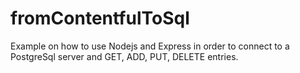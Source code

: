 # fromContentfulToSql

Example on how to use Nodejs and Express in order to connect to a PostgreSql server and GET, ADD, PUT, DELETE entries.
